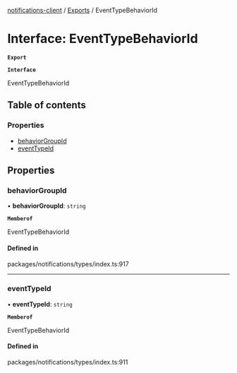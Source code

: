 [notifications-client](../README.md) / [Exports](../modules.md) / EventTypeBehaviorId

# Interface: EventTypeBehaviorId

**`Export`**

**`Interface`**

EventTypeBehaviorId

## Table of contents

### Properties

- [behaviorGroupId](EventTypeBehaviorId.md#behaviorgroupid)
- [eventTypeId](EventTypeBehaviorId.md#eventtypeid)

## Properties

### behaviorGroupId

• **behaviorGroupId**: `string`

**`Memberof`**

EventTypeBehaviorId

#### Defined in

packages/notifications/types/index.ts:917

___

### eventTypeId

• **eventTypeId**: `string`

**`Memberof`**

EventTypeBehaviorId

#### Defined in

packages/notifications/types/index.ts:911
